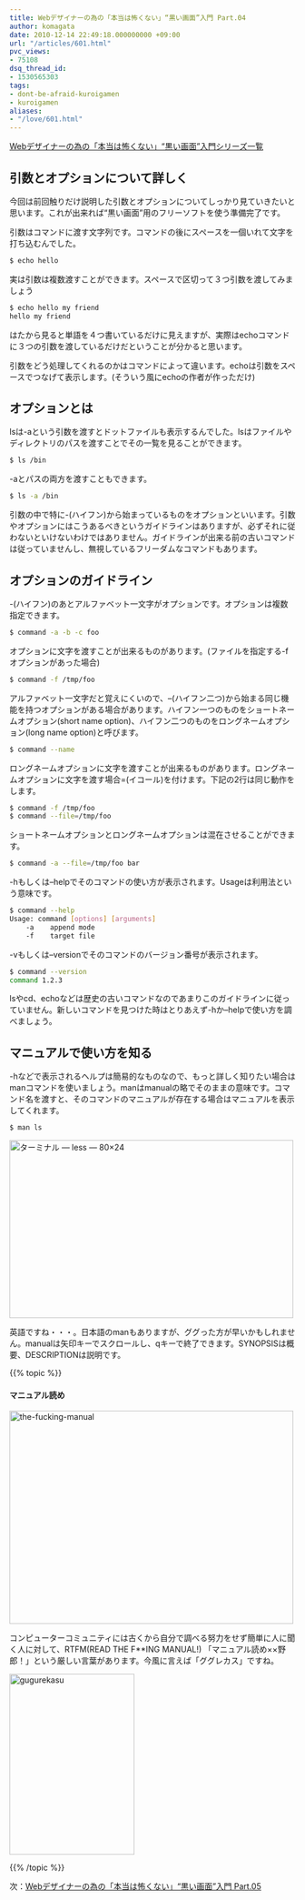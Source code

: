 ```yaml
---
title: Webデザイナーの為の「本当は怖くない」“黒い画面”入門 Part.04
author: komagata
date: 2010-12-14 22:49:18.000000000 +09:00
url: "/articles/601.html"
pvc_views:
- 75108
dsq_thread_id:
- 1530565303
tags:
- dont-be-afraid-kuroigamen
- kuroigamen
aliases:
- "/love/601.html"
---
```

[Webデザイナーの為の「本当は怖くない」“黒い画面”入門シリーズ一覧][1]

## 引数とオプションについて詳しく

今回は前回触りだけ説明した引数とオプションについてしっかり見ていきたいと思います。これが出来れば“黒い画面”用のフリーソフトを使う準備完了です。

引数はコマンドに渡す文字列です。コマンドの後にスペースを一個いれて文字を打ち込むんでした。

```bash
$ echo hello
```

実は引数は複数渡すことができます。スペースで区切って３つ引数を渡してみましょう

```bash
$ echo hello my friend
hello my friend
```

はたから見ると単語を４つ書いているだけに見えますが、実際はechoコマンドに３つの引数を渡しているだけだということが分かると思います。

引数をどう処理してくれるのかはコマンドによって違います。echoは引数をスペースでつなげて表示します。(そういう風にechoの作者が作っただけ)

## オプションとは

lsは-aという引数を渡すとドットファイルも表示するんでした。lsはファイルやディレクトリのパスを渡すことでその一覧を見ることができます。

```bash
$ ls /bin
```

-aとパスの両方を渡すこともできます。

```bash
$ ls -a /bin
```

引数の中で特に-(ハイフン)から始まっているものをオプションといいます。引数やオプションにはこうあるべきというガイドラインはありますが、必ずそれに従わないといけないわけではありません。ガイドラインが出来る前の古いコマンドは従っていませんし、無視しているフリーダムなコマンドもあります。

## オプションのガイドライン

-(ハイフン)のあとアルファベット一文字がオプションです。オプションは複数指定できます。

```bash
$ command -a -b -c foo
```

オプションに文字を渡すことが出来るものがあります。(ファイルを指定する-fオプションがあった場合)

```bash
$ command -f /tmp/foo
```

アルファベット一文字だと覚えにくいので、&#8211;(ハイフン二つ)から始まる同じ機能を持つオプションがある場合があります。ハイフン一つのものをショートネームオプション(short name option)、ハイフン二つのものをロングネームオプション(long name option)と呼びます。

```bash
$ command --name
```

ロングネームオプションに文字を渡すことが出来るものがあります。ロングネームオプションに文字を渡す場合=(イコール)を付けます。下記の2行は同じ動作をします。

```bash
$ command -f /tmp/foo
$ command --file=/tmp/foo
```

ショートネームオプションとロングネームオプションは混在させることができます。

```bash
$ command -a --file=/tmp/foo bar
```

-hもしくは&#8211;helpでそのコマンドの使い方が表示されます。Usageは利用法という意味です。

```bash
$ command --help
Usage: command [options] [arguments]
    -a    append mode
    -f    target file
```

-vもしくは&#8211;versionでそのコマンドのバージョン番号が表示されます。

```bash
$ command --version
command 1.2.3
```

lsやcd、echoなどは歴史の古いコマンドなのであまりこのガイドラインに従っていません。新しいコマンドを見つけた時はとりあえず-hか&#8211;helpで使い方を調べましょう。

## マニュアルで使い方を知る

-hなどで表示されるヘルプは簡易的なものなので、もっと詳しく知りたい場合はmanコマンドを使いましょう。manはmanualの略でそのままの意味です。コマンド名を渡すと、そのコマンドのマニュアルが存在する場合はマニュアルを表示してくれます。

```bash
$ man ls
```

<a href="http://www.flickr.com/photos/komagata/5260201731/" title="ターミナル — less — 80×24 by komagata, on Flickr"><img src="http://farm6.static.flickr.com/5288/5260201731_eb810e4c94.jpg" width="500" height="313" alt="ターミナル — less — 80×24" /></a>

英語ですね・・・。日本語のmanもありますが、ググった方が早いかもしれません。manualは矢印キーでスクロールし、qキーで終了できます。SYNOPSISは概要、DESCRIPTIONは説明です。

{{% topic %}}

#### マニュアル読め

<img src="http://farm6.static.flickr.com/5167/5260232213_1bf094dd2c.jpg" width="500" height="375" alt="the-fucking-manual" />

コンピューターコミュニティには古くから自分で調べる努力をせず簡単に人に聞く人に対して、RTFM(READ THE F**ING MANUAL!) 「マニュアル読め××野郎！」という厳しい言葉があります。今風に言えば「ググレカス」ですね。

<img src="http://farm6.static.flickr.com/5208/5260226247_d4d78797ef.jpg" width="220" height="318" alt="gugurekasu" />

{{% /topic %}}

次：[Webデザイナーの為の「本当は怖くない」“黒い画面”入門 Part.05][2]

 [1]: http://fjord.jp/tags/dont-be-afraid-kuroigamen
 [2]: /articles/617.html
